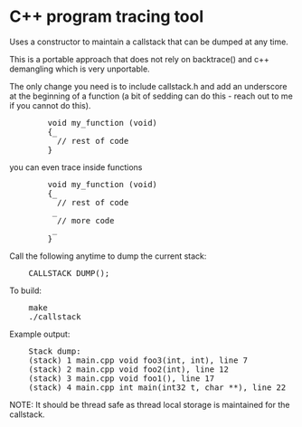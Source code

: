 C++ program tracing tool
========================

Uses a constructor to maintain a callstack that can be dumped at any time.

This is a portable approach that does not rely on backtrace() and c++ 
demangling which is very unportable.

The only change you need is to include callstack.h and add an underscore
at the beginning of a function (a bit of sedding can do this - reach out 
to me if you cannot do this).

<pre>
        void my_function (void)
        {_
          // rest of code
        }
</pre>

you can even trace inside functions

<pre>
        void my_function (void)
        {_
          // rest of code
         _
          // more code
         _
        }
</pre>

Call the following anytime to dump the current stack:

<pre>
    CALLSTACK_DUMP();
</pre>

To build:

<pre>
    make
    ./callstack 
</pre>

Example output:

<pre>
    Stack dump:
    (stack) 1 main.cpp void foo3(int, int), line 7
    (stack) 2 main.cpp void foo2(int), line 12
    (stack) 3 main.cpp void foo1(), line 17
    (stack) 4 main.cpp int main(int32_t, char **), line 22
</pre>

NOTE: It should be thread safe as thread local storage is maintained for the callstack.
